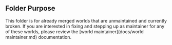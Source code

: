 ## Folder Purpose

This folder is for already merged worlds that are unmaintained and currently broken. If you are interested in fixing and
stepping up as maintainer for any of these worlds, please review the [world maintainer](docs/world maintainer.md)
documentation.
